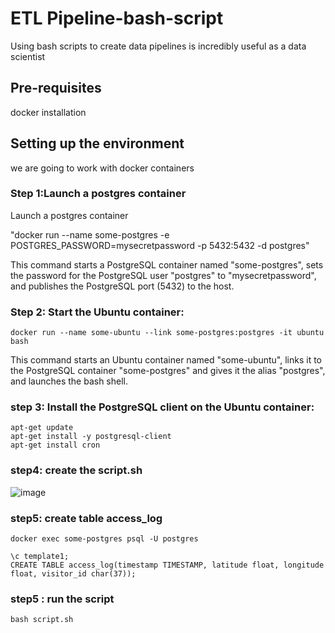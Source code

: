 # ETL Pipeline-bash-script
Using bash scripts to create data pipelines is incredibly useful as a data scientist

## Pre-requisites
docker installation

## Setting up the environment
we are going to work with docker containers

### Step 1:Launch a postgres container 

Launch a postgres container 

"docker run --name some-postgres -e POSTGRES_PASSWORD=mysecretpassword -p 5432:5432 -d postgres"

This command starts a PostgreSQL container named "some-postgres", sets the password for the PostgreSQL user "postgres" to "mysecretpassword", and publishes the PostgreSQL port (5432) to the host.

### Step 2: Start the Ubuntu container:
```
docker run --name some-ubuntu --link some-postgres:postgres -it ubuntu bash
```
This command starts an Ubuntu container named "some-ubuntu", links it to the PostgreSQL container "some-postgres" and gives it the alias "postgres", and launches the bash shell.

### step 3: Install the PostgreSQL client on the Ubuntu container:
```
apt-get update
apt-get install -y postgresql-client
apt-get install cron 
```

### step4: create the script.sh
![image](https://user-images.githubusercontent.com/89319105/215600375-8f24a4a5-2cdb-4b61-a3c3-99f6604e2829.png)

### step5: create table access_log
```
docker exec some-postgres psql -U postgres
```
```
\c template1;
CREATE TABLE access_log(timestamp TIMESTAMP, latitude float, longitude float, visitor_id char(37));
```
### step5 : run the script 
```
bash script.sh
```















